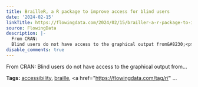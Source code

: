 ```yaml
---
title: BrailleR, a R package to improve access for blind users
date: '2024-02-15'
linkTitle: https://flowingdata.com/2024/02/15/brailler-a-r-package-to-improve-access-for-blind-users/
source: FlowingData
description: |-
  From CRAN:
  Blind users do not have access to the graphical output from&#8230;<p><strong>Tags:</strong> <a href="https://flowingdata.com/tag/accessibility/" rel="tag">accessibility</a>, <a href="https://flowingdata.com/tag/braille/" rel="tag">braille</a>, <a href="https://flowingdata.com/tag/r/" ...
disable_comments: true
---
```

From CRAN:
Blind users do not have access to the graphical output from&#8230;<p><strong>Tags:</strong> <a href="https://flowingdata.com/tag/accessibility/" rel="tag">accessibility</a>, <a href="https://flowingdata.com/tag/braille/" rel="tag">braille</a>, <a href="https://flowingdata.com/tag/r/" ...